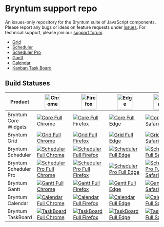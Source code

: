 # Bryntum support repo
An issues-only repository for the Bryntum suite of JavaScript components. Please report any bugs or ideas on feature requests under [issues](https://github.com/bryntum/support/issues). For technical support, please join our [support forum](https://bryntum.com/forum).
 

* <a href="http://bryntum.com/products/grid">Grid</a>
* <a href="http://bryntum.com/products/scheduler">Scheduler</a>
* <a href="http://bryntum.com/products/scheduler-pro">Scheduler Pro</a>
* <a href="http://bryntum.com/products/gantt">Gantt</a>
* <a href="http://bryntum.com/products/calendar">Calendar</a>
* <a href="http://bryntum.com/products/taskboard">Kanban Task Board</a>

<h2>Build Statuses</h2>

|Product|<img width="50" src="https://bryntum.com/temp/browserlogos/chrome_256x256.png" alt="Chrome"/>|<img width="50" src="https://bryntum.com/temp/browserlogos/firefox_256x256.png" alt="Firefox"/>|<img width="50" src="https://bryntum.com/temp/browserlogos/edge_modern_256x256.png" alt="Edge"/>|<img width="50" src="https://bryntum.com/temp/browserlogos/safari_256x256.png" alt="Safari"/>|
|---|---|---|---|---|
|Bryntum Core Widgets|<a href="https://teamcity.bryntum.com/buildConfiguration/Core_Full_Chrome?branch=release&mode=builds"><img alt="Core Full Chrome" src="https://teamcity.bryntum.com/app/rest/builds/buildType:id:Core_Full_Chrome,branch:release/statusIcon.svg"/></a>|<a href="https://teamcity.bryntum.com/buildConfiguration/Core_Full_Firefox?branch=release&mode=builds"><img alt="Core Full Firefox" src="https://teamcity.bryntum.com/app/rest/builds/buildType:id:Core_Full_Firefox,branch:release/statusIcon.svg"/></a>|<a href="https://teamcity.bryntum.com/buildConfiguration/Core_Full_Edge?branch=release&mode=builds"><img alt="Core Full Edge" src="https://teamcity.bryntum.com/app/rest/builds/buildType:id:Core_Full_Edge,branch:release/statusIcon.svg"/></a>|<a href="https://teamcity.bryntum.com/buildConfiguration/Core_Full_Safari?branch=release&mode=builds"><img alt="Core Full Safari" src="https://teamcity.bryntum.com/app/rest/builds/buildType:id:Core_Full_Safari,branch:release/statusIcon.svg"/></a>|
|Bryntum Grid|<a href="https://teamcity.bryntum.com/buildConfiguration/Grid_Full_Chrome?branch=release&mode=builds"><img alt="Grid Full Chrome" src="https://teamcity.bryntum.com/app/rest/builds/buildType:id:Grid_Full_Chrome,branch:release/statusIcon.svg"/></a>|<a href="https://teamcity.bryntum.com/buildConfiguration/Grid_Full_Firefox?branch=release&mode=builds"><img alt="Grid Full Firefox" src="https://teamcity.bryntum.com/app/rest/builds/buildType:id:Grid_Full_Firefox,branch:release/statusIcon.svg"/></a>|<a href="https://teamcity.bryntum.com/buildConfiguration/Grid_Full_Edge?branch=release&mode=builds"><img alt="Grid Full Edge" src="https://teamcity.bryntum.com/app/rest/builds/buildType:id:Grid_Full_Edge,branch:release/statusIcon.svg"/></a>|<a href="https://teamcity.bryntum.com/buildConfiguration/Grid_Full_Safari?branch=release&mode=builds"><img alt="Grid Full Safari" src="https://teamcity.bryntum.com/app/rest/builds/buildType:id:Grid_Full_Safari,branch:release/statusIcon.svg"/></a>|
|Bryntum Scheduler|<a href="https://teamcity.bryntum.com/buildConfiguration/Scheduler_Full_Chrome?branch=release&mode=builds"><img alt="Scheduler Full Chrome" src="https://teamcity.bryntum.com/app/rest/builds/buildType:id:Scheduler_Full_Chrome,branch:release/statusIcon.svg"/></a>|<a href="https://teamcity.bryntum.com/buildConfiguration/Scheduler_Full_Firefox?branch=release&mode=builds"><img alt="Scheduler Full Firefox" src="https://teamcity.bryntum.com/app/rest/builds/buildType:id:Scheduler_Full_Firefox,branch:release/statusIcon.svg"/></a>|<a href="https://teamcity.bryntum.com/buildConfiguration/Scheduler_Full_Edge?branch=release&mode=builds"><img alt="Scheduler Full Edge" src="https://teamcity.bryntum.com/app/rest/builds/buildType:id:Scheduler_Full_Edge,branch:release/statusIcon.svg"/></a>|<a href="https://teamcity.bryntum.com/buildConfiguration/Scheduler_Full_Safari?branch=release&mode=builds"><img alt="Scheduler Full Safari" src="https://teamcity.bryntum.com/app/rest/builds/buildType:id:Scheduler_Full_Safari,branch:release/statusIcon.svg"/></a>|
|Bryntum Scheduler Pro|<a href="https://teamcity.bryntum.com/buildConfiguration/SchedulerPro_Full_Chrome?branch=release&mode=builds"><img alt="SchedulerPro Full Chrome" src="https://teamcity.bryntum.com/app/rest/builds/buildType:id:SchedulerPro_Full_Chrome,branch:release/statusIcon.svg"/></a>|<a href="https://teamcity.bryntum.com/buildConfiguration/SchedulerPro_Full_Firefox?branch=release&mode=builds"><img alt="SchedulerPro Full Firefox" src="https://teamcity.bryntum.com/app/rest/builds/buildType:id:SchedulerPro_Full_Firefox,branch:release/statusIcon.svg"/></a>|<a href="https://teamcity.bryntum.com/buildConfiguration/SchedulerPro_Full_Edge?branch=release&mode=builds"><img alt="SchedulerPro Full Edge" src="https://teamcity.bryntum.com/app/rest/builds/buildType:id:SchedulerPro_Full_Edge,branch:release/statusIcon.svg"/></a>|<a href="https://teamcity.bryntum.com/buildConfiguration/SchedulerPro_Full_Safari?branch=release&mode=builds"><img alt="SchedulerPro Full Safari" src="https://teamcity.bryntum.com/app/rest/builds/buildType:id:SchedulerPro_Full_Safari,branch:release/statusIcon.svg"/></a>|
|Bryntum Gantt|<a href="https://teamcity.bryntum.com/buildConfiguration/Gantt_Full_Chrome?branch=release&mode=builds"><img alt="Gantt Full Chrome" src="https://teamcity.bryntum.com/app/rest/builds/buildType:id:Gantt_Full_Chrome,branch:release/statusIcon.svg"/></a>|<a href="https://teamcity.bryntum.com/buildConfiguration/Gantt_Full_Firefox?branch=release&mode=builds"><img alt="Gantt Full Firefox" src="https://teamcity.bryntum.com/app/rest/builds/buildType:id:Gantt_Full_Firefox,branch:release/statusIcon.svg"/></a>|<a href="https://teamcity.bryntum.com/buildConfiguration/Gantt_Full_Edge?branch=release&mode=builds"><img alt="Gantt Full Edge" src="https://teamcity.bryntum.com/app/rest/builds/buildType:id:Gantt_Full_Edge,branch:release/statusIcon.svg"/></a>|<a href="https://teamcity.bryntum.com/buildConfiguration/Gantt_Full_Safari?branch=release&mode=builds"><img alt="Gantt Full Safari" src="https://teamcity.bryntum.com/app/rest/builds/buildType:id:Gantt_Full_Safari,branch:release/statusIcon.svg"/></a>|
|Bryntum Calendar|<a href="https://teamcity.bryntum.com/buildConfiguration/Calendar_Full_Chrome?branch=release&mode=builds"><img alt="Calendar Full Chrome" src="https://teamcity.bryntum.com/app/rest/builds/buildType:id:Calendar_Full_Chrome,branch:release/statusIcon.svg"/></a>|<a href="https://teamcity.bryntum.com/buildConfiguration/Calendar_Full_Firefox?branch=release&mode=builds"><img alt="Calendar Full Firefox" src="https://teamcity.bryntum.com/app/rest/builds/buildType:id:Calendar_Full_Firefox,branch:release/statusIcon.svg"/></a>|<a href="https://teamcity.bryntum.com/buildConfiguration/Calendar_Full_Edge?branch=release&mode=builds"><img alt="Calendar Full Edge" src="https://teamcity.bryntum.com/app/rest/builds/buildType:id:Calendar_Full_Edge,branch:release/statusIcon.svg"/></a>|<a href="https://teamcity.bryntum.com/buildConfiguration/Calendar_Full_Safari?branch=release&mode=builds"><img alt="Calendar Full Safari" src="https://teamcity.bryntum.com/app/rest/builds/buildType:id:Calendar_Full_Safari,branch:release/statusIcon.svg"/></a>|
|Bryntum TaskBoard|<a href="https://teamcity.bryntum.com/buildConfiguration/TaskBoard_Full_Chrome?branch=release&mode=builds"><img alt="TaskBoard Full Chrome" src="https://teamcity.bryntum.com/app/rest/builds/buildType:id:TaskBoard_Full_Chrome,branch:release/statusIcon.svg"/></a>|<a href="https://teamcity.bryntum.com/buildConfiguration/TaskBoard_Full_Firefox?branch=release&mode=builds"><img alt="TaskBoard Full Firefox" src="https://teamcity.bryntum.com/app/rest/builds/buildType:id:TaskBoard_Full_Firefox,branch:release/statusIcon.svg"/></a>|<a href="https://teamcity.bryntum.com/buildConfiguration/TaskBoard_Full_Edge?branch=release&mode=builds"><img alt="TaskBoard Full Edge" src="https://teamcity.bryntum.com/app/rest/builds/buildType:id:TaskBoard_Full_Edge,branch:release/statusIcon.svg"/></a>|<a href="https://teamcity.bryntum.com/buildConfiguration/TaskBoard_Full_Safari?branch=release&mode=builds"><img alt="TaskBoard Full Safari" src="https://teamcity.bryntum.com/app/rest/builds/buildType:id:TaskBoard_Full_Safari,branch:release/statusIcon.svg"/></a>|

